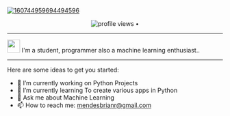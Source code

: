 
[![160744959694494596](https://cdn.discordapp.com/attachments/850263519848955904/870280927941640292/Github_Name_1.png)](https://github.com/Brianrmendes?tab=repositories)

<p align="center">
  <img src="https://gpvc.arturio.dev/Brianrmendes" alt="profile views"> •  
</p>

---

<img src="https://raw.githubusercontent.com/iampavangandhi/iampavangandhi/master/gifs/Hi.gif" width="30px"> I'm a student, programmer also a machine learning enthusiast..


--------------------------------------------


Here are some ideas to get you started:

- 🔭 I’m currently working on Python Projects
- 🌱 I’m currently learning To create various apps in Python
- 💬 Ask me about Machine Learning
- 📫 How to reach me: mendesbrianr@gmail.com
